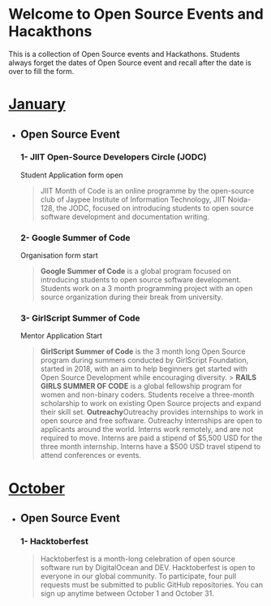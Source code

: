 # Welcome to Open Source Events and Hacakthons

This is a collection of Open Source events and Hackathons. Students always forget the dates of Open Source event and recall after the date is over to fill the form.



# <u> January </u>

- ## Open Source Event
	### 1- JIIT Open-Source Developers Circle (JODC)
	Student Application form open
	> JIIT Month of Code is an online programme by the open-source club of Jaypee Institute of Information Technology, JIIT Noida-128, the JODC, focused on introducing students to open source software development and documentation writing.
	### 2- Google Summer of Code 
	Organisation form start
	>  ****Google Summer of Code**** is a global program focused on introducing students to open source software development. Students work on a 3 month programming project with an open source organization during their break from university.
	### 3- GirlScript Summer of Code 
	Mentor Application Start
	> **GirlScript Summer of Code** is the 3 month long Open Source program during summers conducted by GirlScript Foundation, started in 2018, with an aim to help beginners get started with Open Source Development while encouraging diversity.
        > **RAILS GIRLS SUMMER OF CODE** is a global fellowship program for women and non-binary coders. Students receive a three-month scholarship to work on existing Open Source projects and expand their skill set.
	 > **Outreachy**Outreachy provides internships to work in open source and free software.  Outreachy internships are open to applicants around the world. Interns work remotely, and are not required to move. Interns are paid a stipend of $5,500 USD for the three month internship. Interns have a $500 USD travel stipend to attend conferences or events.
# <u> October </u>
- ## Open Source Event
		
	### 1- Hacktoberfest
	> Hacktoberfest is a month-long celebration of open source software run by DigitalOcean and DEV. Hacktoberfest is open to everyone in our global community. To participate, four pull requests must be submitted to public GitHub repositories. You can sign up anytime between October 1 and October 31.
